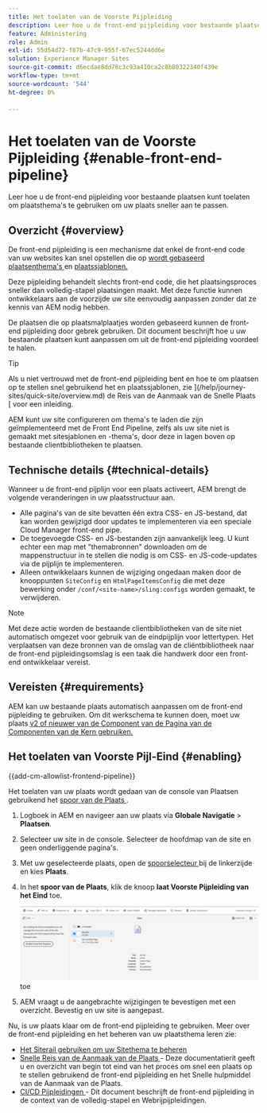 ```yaml
---
title: Het toelaten van de Voorste Pijpleiding
description: Leer hoe u de front-end pijpleiding voor bestaande plaatsen kunt toelaten om plaatsthema's te gebruiken om uw plaats sneller aan te passen.
feature: Administering
role: Admin
exl-id: 55d54d72-f87b-47c9-955f-67ec5244dd6e
solution: Experience Manager Sites
source-git-commit: d6ecdae8dd78c3c93a410ca2c8b80322340f439e
workflow-type: tm+mt
source-wordcount: '544'
ht-degree: 0%

---
```


# Het toelaten van de Voorste Pijpleiding {#enable-front-end-pipeline}

Leer hoe u de front-end pijpleiding voor bestaande plaatsen kunt toelaten om plaatsthema&#39;s te gebruiken om uw plaats sneller aan te passen.

## Overzicht {#overview}

De front-end pijpleiding is een mechanisme dat enkel de front-end code van uw websites kan snel opstellen die op [ wordt gebaseerd plaatsenthema&#39;s ](site-themes.md) en [ plaatssjablonen.](site-templates.md)

Deze pijpleiding behandelt slechts front-end code, die het plaatsingsproces sneller dan volledig-stapel plaatsingen maakt. Met deze functie kunnen ontwikkelaars aan de voorzijde uw site eenvoudig aanpassen zonder dat ze kennis van AEM nodig hebben.

De plaatsen die op plaatsmalplaatjes worden gebaseerd kunnen de front-end pijpleiding door gebrek gebruiken. Dit document beschrijft hoe u uw bestaande plaatsen kunt aanpassen om uit de front-end pijpleiding voordeel te halen.

>[!TIP]
>
>Als u niet vertrouwd met de front-end pijpleiding bent en hoe te om plaatsen op te stellen snel gebruikend het en plaatssjablonen, zie ](/help/journey-sites/quick-site/overview.md) de Reis van de Aanmaak van de Snelle Plaats [ voor een inleiding.

AEM kunt uw site configureren om thema&#39;s te laden die zijn geïmplementeerd met de Front End Pipeline, zelfs als uw site niet is gemaakt met sitesjablonen en -thema&#39;s, door deze in lagen boven op bestaande clientbibliotheken te plaatsen.

## Technische details {#technical-details}

Wanneer u de front-end pijplijn voor een plaats activeert, AEM brengt de volgende veranderingen in uw plaatsstructuur aan.

* Alle pagina&#39;s van de site bevatten één extra CSS- en JS-bestand, dat kan worden gewijzigd door updates te implementeren via een speciale Cloud Manager front-end pipe.
* De toegevoegde CSS- en JS-bestanden zijn aanvankelijk leeg. U kunt echter een map met &quot;themabronnen&quot; downloaden om de mappenstructuur in te stellen die nodig is om CSS- en JS-code-updates via de pijplijn te implementeren.
* Alleen ontwikkelaars kunnen de wijziging ongedaan maken door de knooppunten `SiteConfig` en `HtmlPageItemsConfig` die met deze bewerking onder `/conf/<site-name>/sling:configs` worden gemaakt, te verwijderen.

>[!NOTE]
>
>Met deze actie worden de bestaande clientbibliotheken van de site niet automatisch omgezet voor gebruik van de eindpijplijn voor lettertypen. Het verplaatsen van deze bronnen van de omslag van de cliëntbibliotheek naar de front-end pijpleidingsomslag is een taak die handwerk door een front-end ontwikkelaar vereist.

## Vereisten {#requirements}

AEM kan uw bestaande plaats automatisch aanpassen om de front-end pijpleiding te gebruiken. Om dit werkschema te kunnen doen, moet uw plaats [ v2 of nieuwer van de Component van de Pagina van de Componenten van de Kern gebruiken.](https://experienceleague.adobe.com/en/docs/experience-manager-core-components/using/wcm-components/page)

## Het toelaten van Voorste Pijl-Eind {#enabling}

{{add-cm-allowlist-frontend-pipeline}}

Het toelaten van uw plaats wordt gedaan van de console van Plaatsen gebruikend het [ spoor van de Plaats ](site-rail.md).

1. Logboek in AEM en navigeer aan uw plaats via **Globale Navigatie** > **Plaatsen**.
1. Selecteer uw site in de console. Selecteer de hoofdmap van de site en geen onderliggende pagina&#39;s.
1. Met uw geselecteerde plaats, open de [ spoorselecteur ](/help/sites-cloud/authoring/basic-handling.md#rail-selector) bij de linkerzijde en kies **Plaats**.
1. In het **spoor van de Plaats**, klik de knoop **laat Voorste Pijpleiding van het Eind** toe.

   ![ laat front-end pijpleiding ](/help/sites-cloud/administering/assets/enable-front-end-pipeline.png) toe

1. AEM vraagt u de aangebrachte wijzigingen te bevestigen met een overzicht. Bevestig en uw site is aangepast.

Nu, is uw plaats klaar om de front-end pijpleiding te gebruiken. Meer over de front-end pijpleiding en het beheren van uw plaatsthema leren zie:

* [Het Siterail gebruiken om uw Sitethema te beheren](site-rail.md)
* [ Snelle Reis van de Aanmaak van de Plaats ](/help/journey-sites/quick-site/overview.md) - Deze documentatierit geeft u en overzicht van begin tot eind van het proces om snel een plaats op te stellen gebruikend de front-end pijpleiding en het Snelle hulpmiddel van de Aanmaak van de Plaats.
* [ CI/CD Pijpleidingen ](/help/implementing/cloud-manager/configuring-pipelines/introduction-ci-cd-pipelines.md#front-end) - Dit document beschrijft de front-end pijpleiding in de context van de volledig-stapel en Webrijpijpleidingen.

